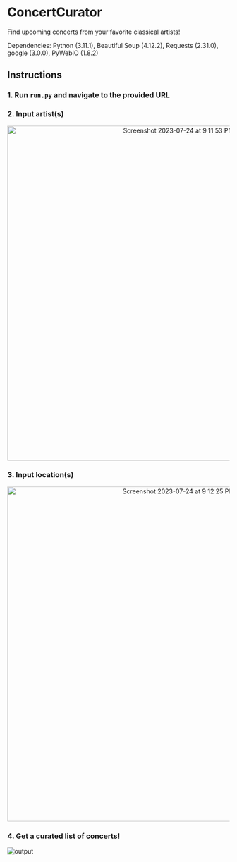 # **ConcertCurator**
Find upcoming concerts from your favorite classical artists!

Dependencies: Python (3.11.1), Beautiful Soup (4.12.2), Requests (2.31.0), google (3.0.0), PyWebIO (1.8.2)

## Instructions

### 1. Run `run.py` and navigate to the provided URL

### 2. Input artist(s)
<p align="center">
<img width="760" alt="Screenshot 2023-07-24 at 9 11 53 PM" src="https://github.com/katherineslim/ConcertCurator/assets/55329814/ace49427-2dff-451a-b9da-796514e48966">
</p>

### 3. Input location(s)
<p align="center">
<img width="760" alt="Screenshot 2023-07-24 at 9 12 25 PM" src="https://github.com/katherineslim/ConcertCurator/assets/55329814/2b927f41-4dbc-4817-896a-094154f315f2">
</p>

### 4. Get a curated list of concerts!
![output](https://github.com/katherineslim/ConcertCurator/assets/55329814/f00642d3-e88a-4b5c-b315-f1f841d776d2)